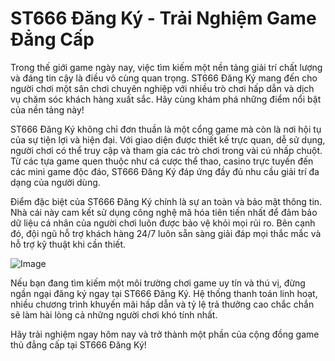 # ST666 Đăng Ký - Trải Nghiệm Game Đẳng Cấp

Trong thế giới game ngày nay, việc tìm kiếm một nền tảng giải trí chất lượng và đáng tin cậy là điều vô cùng quan trọng. ST666 Đăng Ký mang đến cho người chơi một sân chơi chuyên nghiệp với nhiều trò chơi hấp dẫn và dịch vụ chăm sóc khách hàng xuất sắc. Hãy cùng khám phá những điểm nổi bật của nền tảng này!

ST666 Đăng Ký không chỉ đơn thuần là một cổng game mà còn là nơi hội tụ của sự tiện lợi và hiện đại. Với giao diện được thiết kế trực quan, dễ sử dụng, người chơi có thể truy cập và tham gia các trò chơi trong vài cú nhấp chuột. Từ các tựa game quen thuộc như cá cược thể thao, casino trực tuyến đến các mini game độc đáo, ST666 Đăng Ký đáp ứng đầy đủ nhu cầu giải trí đa dạng của người dùng.

Điểm đặc biệt của ST666 Đăng Ký chính là sự an toàn và bảo mật thông tin. Nhà cái này cam kết sử dụng công nghệ mã hóa tiên tiến nhất để đảm bảo dữ liệu cá nhân của người chơi luôn được bảo vệ khỏi mọi rủi ro. Bên cạnh đó, đội ngũ hỗ trợ khách hàng 24/7 luôn sẵn sàng giải đáp mọi thắc mắc và hỗ trợ kỹ thuật khi cần thiết.

![Image](https://github.com/user-attachments/assets/bd51ea9f-0666-407b-a7a7-98ead6de688c)

Nếu bạn đang tìm kiếm một môi trường chơi game uy tín và thú vị, đừng ngần ngại đăng ký ngay tại ST666 Đăng Ký. Hệ thống thanh toán linh hoạt, nhiều chương trình khuyến mãi hấp dẫn và tỷ lệ trả thưởng cao chắc chắn sẽ làm hài lòng cả những người chơi khó tính nhất.

Hãy trải nghiệm ngay hôm nay và trở thành một phần của cộng đồng game thủ đẳng cấp tại ST666 Đăng Ký!